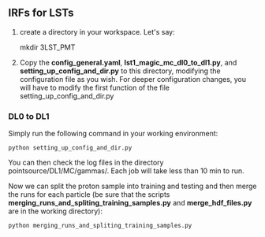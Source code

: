 ## IRFs for LSTs

1) create a directory in your workspace. Let's say:
   
   mkdir 3LST_PMT

2) Copy the **config_general.yaml**, **lst1_magic_mc_dl0_to_dl1.py**, and **setting_up_config_and_dir.py** to this directory, modifying the configuration file as you wish. For deeper configuration changes, you will have to modify the first function of the file setting_up_config_and_dir.py

### DL0 to DL1

Simply run the following command in your working environment:

```
python setting_up_config_and_dir.py
```

You can then check the log files in the directory pointsource/DL1/MC/gammas/. Each job will take less than 10 min to run.

Now we can split the proton sample into training and testing and then merge the runs for each particle (be sure that the scripts **merging_runs_and_spliting_training_samples.py** and **merge_hdf_files.py** are in the working directory):

```
python merging_runs_and_spliting_training_samples.py
```

